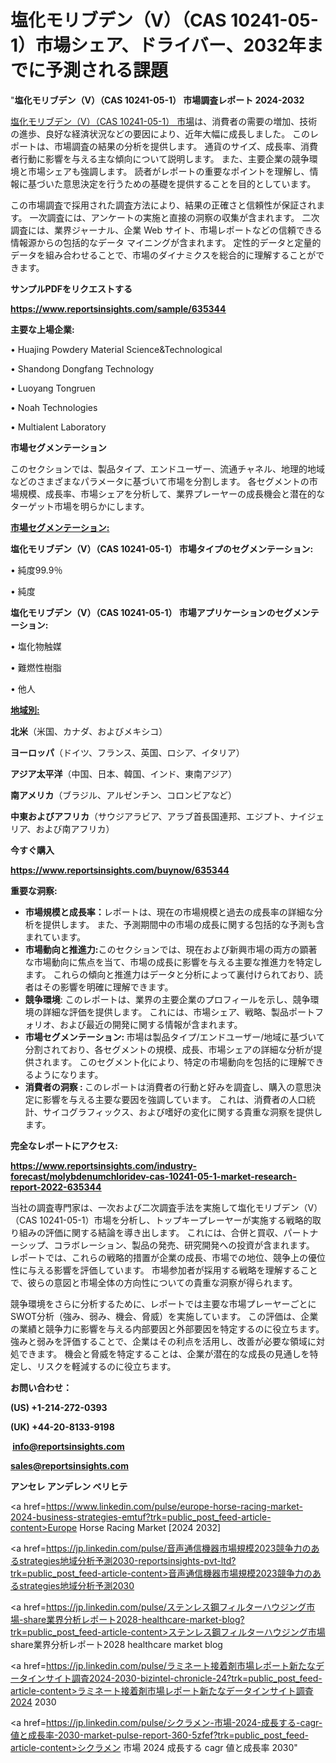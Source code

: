 # 塩化モリブデン（V）（CAS 10241-05-1）市場シェア、ドライバー、2032年までに予測される課題

"<strong>塩化モリブデン（V）（CAS 10241-05-1） 市場調査レポート 2024-2032</strong>

<a href=https://www.reportsinsights.com/sample/635344>塩化モリブデン（V）（CAS 10241-05-1） 市場</a>は、消費者の需要の増加、技術の進歩、良好な経済状況などの要因により、近年大幅に成長しました。 このレポートは、市場調査の結果の分析を提供します。 通貨のサイズ、成長率、消費者行動に影響を与える主な傾向について説明します。 また、主要企業の競争環境と市場シェアも強調します。 読者がレポートの重要なポイントを理解し、情報に基づいた意思決定を行うための基礎を提供することを目的としています。

この市場調査で採用された調査方法により、結果の正確さと信頼性が保証されます。 一次調査には、アンケートの実施と直接の洞察の収集が含まれます。 二次調査には、業界ジャーナル、企業 Web サイト、市場レポートなどの信頼できる情報源からの包括的なデータ マイニングが含まれます。 定性的データと定量的データを組み合わせることで、市場のダイナミクスを総合的に理解することができます。

<strong><b>サンプルPDFをリクエストする</b></strong>

<a href=https://www.reportsinsights.com/sample/635344><strong><u>https://www.reportsinsights.com/sample/635344</u></strong></a>

<strong>主要な上場企業:</strong>

• Huajing Powdery Material Science&Technological

• Shandong Dongfang Technology

• Luoyang Tongruen

• Noah Technologies

• Multialent Laboratory

<strong>市場セグメンテーション</strong>

このセクションでは、製品タイプ、エンドユーザー、流通チャネル、地理的地域などのさまざまなパラメータに基づいて市場を分割します。 各セグメントの市場規模、成長率、市場シェアを分析して、業界プレーヤーの成長機会と潜在的なターゲット市場を明らかにします。

<strong><u>市場セグメンテーション</u></strong><strong><u>:</u></strong>

<strong>塩化モリブデン（V）（CAS 10241-05-1） 市場タイプのセグメンテーション:</strong>

• 純度99.9％

• 純度

<strong>塩化モリブデン（V）（CAS 10241-05-1） 市場アプリケーションのセグメンテーション:</strong>

• 塩化物触媒

• 難燃性樹脂

• 他人

<strong><u>地域別</u></strong><strong><u>:</u></strong>

<strong>北米</strong>（米国、カナダ、およびメキシコ）

<strong>ヨーロッパ</strong>（ドイツ、フランス、英国、ロシア、イタリア）

<strong>アジア太平洋</strong>（中国、日本、韓国、インド、東南アジア）

<strong>南アメリカ</strong>（ブラジル、アルゼンチン、コロンビアなど）

<strong>中東およびアフリカ</strong>（サウジアラビア、アラブ首長国連邦、エジプト、ナイジェリア、および南アフリカ）

<strong>今すぐ購入</strong>

<a href=https://www.reportsinsights.com/buynow/635344><strong><u>https://www.reportsinsights.com/buynow/635344</u></strong></a>

<strong>重要な洞察:</strong>
<ul>
  <li><strong>市場規模と成長率：</strong>レポートは、現在の市場規模と過去の成長率の詳細な分析を提供します。 また、予測期間中の市場の成長に関する包括的な予測も含まれています。</li>
  <li><strong>市場動向と推進力:</strong>このセクションでは、現在および新興市場の両方の顕著な市場動向に焦点を当て、市場の成長に影響を与える主要な推進力を特定します。 これらの傾向と推進力はデータと分析によって裏付けられており、読者はその影響を明確に理解できます。</li>
  <li><strong>競争環境</strong>: このレポートは、業界の主要企業のプロフィールを示し、競争環境の詳細な評価を提供します。 これには、市場シェア、戦略、製品ポートフォリオ、および最近の開発に関する情報が含まれます。</li>
  <li><strong>市場セグメンテーション: </strong>市場は製品タイプ/エンドユーザー/地域に基づいて分割されており、各セグメントの規模、成長、市場シェアの詳細な分析が提供されます。 このセグメント化により、特定の市場動向を包括的に理解できるようになります。</li>
  <li><strong>消費者の洞察 : </strong>このレポートは消費者の行動と好みを調査し、購入の意思決定に影響を与える主要な要因を強調しています。 これは、消費者の人口統計、サイコグラフィックス、および嗜好の変化に関する貴重な洞察を提供します。</li>
</ul>
<strong>完全なレポートにアクセス:</strong>

<a href=https://www.reportsinsights.com/industry-forecast/molybdenumchloridev-cas-10241-05-1-market-research-report-2022-635344><strong><u><b>https://www.reportsinsights.com/industry-forecast/molybdenumchloridev-cas-10241-05-1-market-research-report-2022-635344</b></u></strong></a>

当社の調査専門家は、一次および二次調査手法を実施して塩化モリブデン（V）（CAS 10241-05-1）市場を分析し、トップキープレーヤーが実施する戦略的取り組みの評価に関する結論を導き出します。 これには、合併と買収、パートナーシップ、コラボレーション、製品の発売、研究開発への投資が含まれます。 レポートでは、これらの戦略的措置が企業の成長、市場での地位、競争上の優位性に与える影響を評価しています。 市場参加者が採用する戦略を理解することで、彼らの意図と市場全体の方向性についての貴重な洞察が得られます。

競争環境をさらに分析するために、レポートでは主要な市場プレーヤーごとにSWOT分析（強み、弱み、機会、脅威）を実施しています。 この評価は、企業の業績と競争力に影響を与える内部要因と外部要因を特定するのに役立ちます。 強みと弱みを評価することで、企業はその利点を活用し、改善が必要な領域に対処できます。 機会と脅威を特定することは、企業が潜在的な成長の見通しを特定し、リスクを軽減するのに役立ちます。

<strong>お問い合わせ：</strong>

<strong>(US) +1-214-272-0393</strong>

<strong>(UK) +44-20-8133-9198</strong>

<strong> </strong><a href=info@reportsinsights.com><strong><u>info@reportsinsights.com</u></strong></a>

<a href=sales@reportsinsights.com><strong><u>sales@reportsinsights.com</u></strong></a>

<strong>アンセレ アンデレン ベリヒテ</strong>

<a href=https://www.linkedin.com/pulse/europe-horse-racing-market-2024-business-strategies-emtuf?trk=public_post_feed-article-content>Europe Horse Racing Market [2024 2032]</a>

<a href=https://jp.linkedin.com/pulse/音声通信機器市場規模2023競争力のあるstrategies地域分析予測2030-reportsinsights-pvt-ltd?trk=public_post_feed-article-content>音声通信機器市場規模2023競争力のあるstrategies地域分析予測2030</a>

<a href=https://jp.linkedin.com/pulse/ステンレス鋼フィルターハウジング市場-share業界分析レポート2028-healthcare-market-blog?trk=public_post_feed-article-content>ステンレス鋼フィルターハウジング市場 share業界分析レポート2028 healthcare market blog</a>

<a href=https://jp.linkedin.com/pulse/ラミネート接着剤市場レポート新たなデータインサイト調査2024-2030-bizintel-chronicle-24?trk=public_post_feed-article-content>ラミネート接着剤市場レポート新たなデータインサイト調査2024 2030</a>

<a href=https://jp.linkedin.com/pulse/シクラメン-市場-2024-成長する-cagr-値と成長率-2030-market-pulse-report-360-5zfef?trk=public_post_feed-article-content>シクラメン 市場 2024 成長する cagr 値と成長率 2030</a>"
